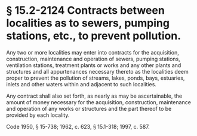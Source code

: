 # § 15.2-2124 Contracts between localities as to sewers, pumping stations, etc., to prevent pollution.

<p>Any two or more localities may enter into contracts for the acquisition, construction, maintenance and operation of sewers, pumping stations, ventilation stations, treatment plants or works and any other plants and structures and all appurtenances necessary thereto as the localities deem proper to prevent the pollution of streams, lakes, ponds, bays, estuaries, inlets and other waters within and adjacent to such localities.</p><p>Any contract shall also set forth, as nearly as may be ascertainable, the amount of money necessary for the acquisition, construction, maintenance and operation of any works or structures and the part thereof to be provided by each locality.</p><p>Code 1950, § 15-738; 1962, c. 623, § 15.1-318; 1997, c. 587.</p>